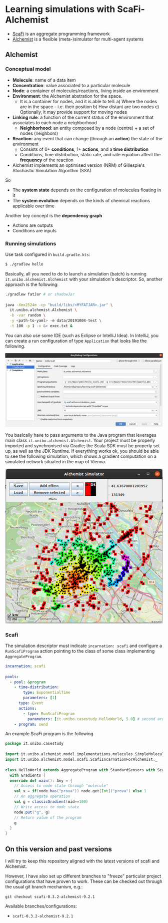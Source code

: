 # Learning simulations with ScaFi-Alchemist

* [ScaFi](https://scafi.github.io) is an aggregate programming framework
* [Alchemist](https://alchemistsimulator.github.io) is a flexible (meta-)simulator for multi-agent systems

## Alchemist

### Conceptual model

- **Molecule**: name of a data item
- **Concentration**: value associated to a particular molecule
- **Node**: a container of molecules/reactions, living inside an environment
- **Environment**: the Alchemist abstration for the space.
    - It is a container for nodes, and it is able to tell:
  a) Where the nodes are in the space - i.e. their position
  b) How distant are two nodes
  c) Optionally, it may provide support for moving nodes
- **Linking rule**: a function of the current status of the environment that associates to each node a
  neighborhood
    - **Neighborhood**: an entity composed by a node (centre) + a set of nodes (neighbors)
- **Reaction**: any event that can change (through an **action**) the state of the environment
    - Consists of 0+ **conditions**, 1+ **actions**, and a **time distribution**
    - Conditions, time distribution, static rate, and rate equation affect the **frequency** of the reaction
- Alchemist implements an optimised version (NRM) of Gillespie's Stochastic Simulation Algorithm (SSA)

So

- The **system state** depends on the configuration of molecules floating in it
- The **system evolution** depends on the kinds of chemical reactions applicable over time

Another key concept is the **dependency graph**

- Actions are outputs
- Conditions are inputs

### Running simulations

Use task configured in `build.gradle.kts`:

```bash
$ ./gradlew hello
```

Basically, all you need to do to launch a simulation (batch) is running `it.unibo.alchemist.Alchemist`
 with your simulation's descriptor. So, another approach is the following:

```bash
./gradlew fatJar # or shadowJar

java -Xmx2524m -cp "build/libs/<MYFATJAR>.jar" \
  it.unibo.alchemist.Alchemist \
  -b -var random \
  -y <path-to-yaml> -e data/20191004-test \
  -t 100 -p 1 -v &> exec.txt &
```

You can also use some IDE (such as Eclipse or IntelliJ Idea).
In IntelliJ, you can create a run configuration of type `Application`
that looks like the following.

![](assets/imgs/intellij-run-configuration.png)

You basically have to pass arguments to the Java program that 
 leverages main class `it.unibo.alchemist.Alchemist`.
Your project must be properly imported and synchronised via Gradle;
 the Scala SDK must be properly set up, as well as the JDK Runtime.
If everything works ok, you should be able to see the following simulation,
which shows a gradient computation on a simulated network situated in the map of Vienna.

![](assets/imgs/gradient-vienna.png)

### Scafi

The simulation descriptor must indicate `incarnation: scafi`
 and configure a `RunScafiProgram` action
 pointing to the class of some class implementing `AggregateProgram`.

```yaml
incarnation: scafi

pools:
  - pool: &program
    - time-distribution:
        type: ExponentialTime
        parameters: [1]
      type: Event
      actions:
        - type: RunScafiProgram
          parameters: [it.unibo.casestudy.HelloWorld, 5.0] # second argument is retention time
    - program: send
```
An example ScaFi program is the following

```scala
package it.unibo.casestudy

import it.unibo.alchemist.model.implementations.molecules.SimpleMolecule
import it.unibo.alchemist.model.scafi.ScafiIncarnationForAlchemist._

class HelloWorld extends AggregateProgram with StandardSensors with ScafiAlchemistSupport
  with Gradients {
  override def main(): Any = {
    // Access to node state through "molecule"
    val x = if(node.has("prova")) node.get[Int]("prova") else 1
    // An aggregate operation
    val g = classicGradient(mid==100)
    // Write access to node state
    node.put("g", g)
    // Return value of the program
    g
  }
}
```

## On this version and past versions

I will try to keep this repository aligned with the latest versions of scafi and Alchemist.

However, I have also set up different branches to "freeze" particular project configurations that have proven to work.
These can be checked out through the usual git branch mechanism, e.g.:

`git checkout scafi-0.3.2-alchemist-9.2.1`

Available branches/configurations:

- `scafi-0.3.2-alchemist-9.2.1`